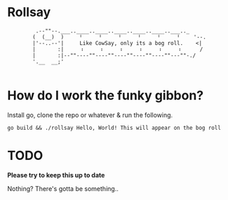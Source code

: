 # Rollsay

```
         .--""--.___..____..____..____..____..____..___.._
        (  (__)  )     ⠃     ⠃     ⠃     ⠃     ⠃     ⠃    '--.
        |'--..--'|     Like CowSay, only its a bog roll.    <|
        |       :|     ⠰     ⠰     ⠰     ⠰     ⠰     ⠰      /
        |       :|--""----""----""----""----""----""---""-./
        '.__  __;'
        
```

# How do I work the funky gibbon?

Install go, clone the repo or whatever & run the following.

```
go build && ./rollsay Hello, World! This will appear on the bog roll
```

# TODO

**Please try to keep this up to date**

Nothing? There's gotta be something..
